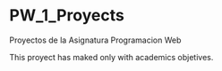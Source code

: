 # PW_1_Proyects
Proyectos de la Asignatura Programacion Web

This proyect has maked only with academics objetives.
